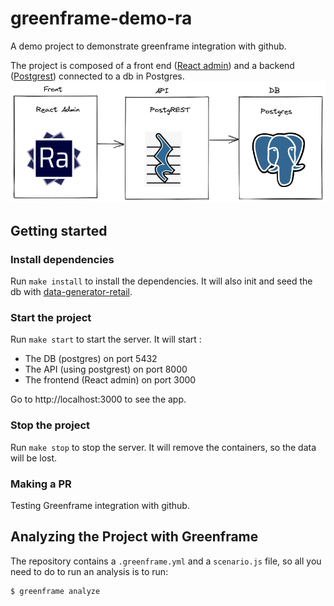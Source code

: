 <!-- prettier-ignore -->
# greenframe-demo-ra

A demo project to demonstrate greenframe integration with github.

The project is composed of a front end ([React admin](https://marmelab.com/react-admin/)) and a backend ([Postgrest](https://postgrest.org/)) connected to a db in Postgres.
![Greenframe demo architecture](archi-greenframe-demo-ra.png)

## Getting started

### Install dependencies

Run `make install` to install the dependencies. It will also init and seed the db with [data-generator-retail](https://www.npmjs.com/package/data-generator-retail).

### Start the project

Run `make start` to start the server. It will start :

- The DB (postgres) on port 5432
- The API (using postgrest) on port 8000
- The frontend (React admin) on port 3000

Go to http://localhost:3000 to see the app.

### Stop the project

Run `make stop` to stop the server. It will remove the containers, so the data will be lost.

### Making a PR

Testing Greenframe integration with github.

## Analyzing the Project with Greenframe

The repository contains a `.greenframe.yml` and a `scenario.js` file, so all you need to do to run an analysis is to run:

```sh
$ greenframe analyze
```
